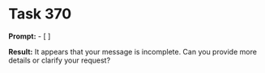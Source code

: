 # Task 370

**Prompt:** - [ ]

**Result:**
It appears that your message is incomplete. Can you provide more details or clarify your request?
